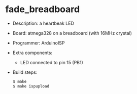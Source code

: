 # fade_breadboard

* Description: a heartbeak LED

* Board: atmega328 on a breadboard (with 16MHz crystal)

* Programmer: ArduinoISP

* Extra components:
  + LED connected to pin 15 (PB1)

* Build steps:

  ```bash
  $ make
  $ make ispupload
  ```